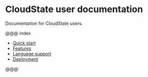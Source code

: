 # CloudState user documentation

Documentation for CloudState users.

@@@ index

* [Quick start](quickstart.md)
* [Features](features/index.md)
* [Language support](lang/index.md)
* [Deployment](deployment/index.md)

@@@
